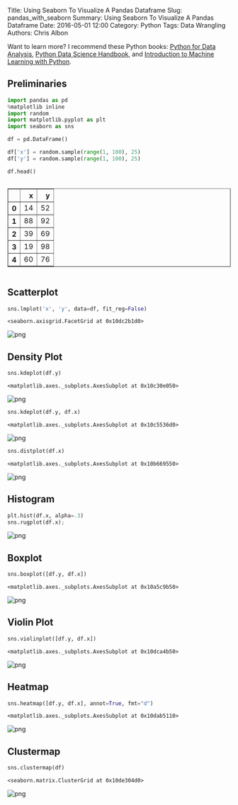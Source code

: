 Title: Using Seaborn To Visualize A Pandas Dataframe
Slug: pandas_with_seaborn
Summary: Using Seaborn To Visualize A Pandas Dataframe
Date: 2016-05-01 12:00
Category: Python
Tags: Data Wrangling
Authors: Chris Albon

Want to learn more? I recommend these Python books: [Python for Data Analysis](http://amzn.to/2ljV9wY), [Python Data Science Handbook](http://amzn.to/2m0mgMB), and [Introduction to Machine Learning with Python](http://amzn.to/2mjYiwK).

## Preliminaries


```python
import pandas as pd
%matplotlib inline
import random
import matplotlib.pyplot as plt
import seaborn as sns
```


```python
df = pd.DataFrame()

df['x'] = random.sample(range(1, 100), 25)
df['y'] = random.sample(range(1, 100), 25)
```


```python
df.head()
```




<div style="max-height:1000px;max-width:1500px;overflow:auto;">
<table border="1" class="dataframe">
  <thead>
    <tr style="text-align: right;">
      <th></th>
      <th>x</th>
      <th>y</th>
    </tr>
  </thead>
  <tbody>
    <tr>
      <th>0</th>
      <td> 14</td>
      <td> 52</td>
    </tr>
    <tr>
      <th>1</th>
      <td> 88</td>
      <td> 92</td>
    </tr>
    <tr>
      <th>2</th>
      <td> 39</td>
      <td> 69</td>
    </tr>
    <tr>
      <th>3</th>
      <td> 19</td>
      <td> 98</td>
    </tr>
    <tr>
      <th>4</th>
      <td> 60</td>
      <td> 76</td>
    </tr>
  </tbody>
</table>
</div>



## Scatterplot


```python
sns.lmplot('x', 'y', data=df, fit_reg=False)
```




    <seaborn.axisgrid.FacetGrid at 0x10dc2b1d0>




![png]({filename}/images/pandas_with_seaborn/output_6_1.png)


## Density Plot


```python
sns.kdeplot(df.y)
```




    <matplotlib.axes._subplots.AxesSubplot at 0x10c30e050>




![png]({filename}/images/pandas_with_seaborn/output_8_1.png)



```python
sns.kdeplot(df.y, df.x)
```




    <matplotlib.axes._subplots.AxesSubplot at 0x10c5536d0>




![png]({filename}/images/pandas_with_seaborn/output_9_1.png)



```python
sns.distplot(df.x)
```




    <matplotlib.axes._subplots.AxesSubplot at 0x10b669550>




![png]({filename}/images/pandas_with_seaborn/output_10_1.png)


## Histogram


```python
plt.hist(df.x, alpha=.3)
sns.rugplot(df.x);
```


![png]({filename}/images/pandas_with_seaborn/output_12_0.png)


## Boxplot


```python
sns.boxplot([df.y, df.x])
```




    <matplotlib.axes._subplots.AxesSubplot at 0x10a5c9b50>




![png]({filename}/images/pandas_with_seaborn/output_14_1.png)


## Violin Plot


```python
sns.violinplot([df.y, df.x])
```




    <matplotlib.axes._subplots.AxesSubplot at 0x10dca4b50>




![png]({filename}/images/pandas_with_seaborn/output_16_1.png)


## Heatmap


```python
sns.heatmap([df.y, df.x], annot=True, fmt="d")
```




    <matplotlib.axes._subplots.AxesSubplot at 0x10dab5110>




![png]({filename}/images/pandas_with_seaborn/output_18_1.png)


## Clustermap


```python
sns.clustermap(df)
```




    <seaborn.matrix.ClusterGrid at 0x10de304d0>




![png]({filename}/images/pandas_with_seaborn/output_20_1.png)
